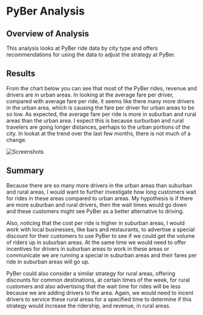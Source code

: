# PyBer Analysis

## Overview of Analysis
This analysis looks at PyBer ride data by city type and offers recommendations for using the data to adjust the strategy at PyBer.
## Results
From the chart below you can see that most of the PyBer rides, revenue and drivers are in urban areas. In looking at the average fare per driver, compared with average fare per ride, it seems like there many more drivers in the urban area, which is causing the fare per driver for urban areas to be so low. As expected, the average fare per ride is more in suburban and rural areas than the urban area. I expect this is because surburban and rural travelers are going longer distances, perhaps to the urban portions of the city. In lookat at the trend over the last few months, there is not much of a change. 

![Screenshots](https://user-images.githubusercontent.com/72076683/97783413-91669c80-1b65-11eb-91c3-9f14f797def4.png)

## Summary
Because there are so many more drivers in the urban areas than suburban and rural areas, I would want to further investigate how long customers wait for rides in these areas compared to urban areas. My hypothesis is if there are more suburban and rural drivers, then the wait times would go down and these customers might see PyBer as a better alternative to driving.

Also, noticing that the cost per ride is higher in suburban areas, I would work with local businesses, like bars and restaurants, to advertise a special discount for their customers to use PyBer to see if we could get the volume of riders up in suburban areas. At the same time we would need to offer incentives for drivers in suburban areas to work in these areas or communicate we are running a special in suburban areas and their fares per ride in suburban areas will go up.

PyBer could also consider a similar strategy for rural areas, offering discounts for common destinations, at certain times of the week, for rural customers and also advertising that the wait time for rides will be less because we are adding drivers to the area. Again, we would need to incent drivers to service these rural areas for a specified time to determine if this strategy would increase the ridership, and revenue, in rural areas. 
